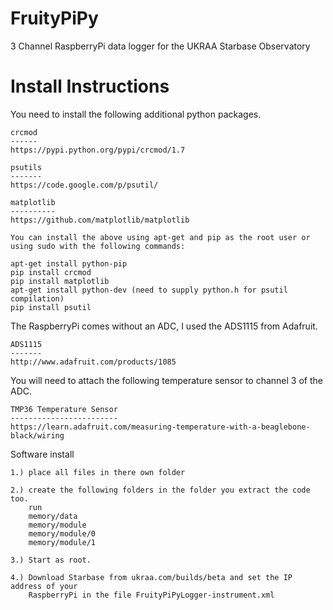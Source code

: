 FruityPiPy
==========

3 Channel RaspberryPi data logger for the UKRAA Starbase Observatory

Install Instructions
====================

You need to install the following additional python packages.

    crcmod
    ------
    https://pypi.python.org/pypi/crcmod/1.7

    psutils
    -------
    https://code.google.com/p/psutil/

    matplotlib
    ----------
    https://github.com/matplotlib/matplotlib

    You can install the above using apt-get and pip as the root user or using sudo with the following commands:

    apt-get install python-pip
    pip install crcmod
    pip install matplotlib
    apt-get install python-dev (need to supply python.h for psutil compilation)
    pip install psutil

The RaspberryPi comes without an ADC, I used the ADS1115 from Adafruit.

    ADS1115
    -------
    http://www.adafruit.com/products/1085

You will need to attach the following temperature sensor to channel 3 of the ADC.

    TMP36 Temperature Sensor
    ------------------------
    https://learn.adafruit.com/measuring-temperature-with-a-beaglebone-black/wiring

Software install

    1.) place all files in there own folder

    2.) create the following folders in the folder you extract the code too.
        run
        memory/data
        memory/module
        memory/module/0
        memory/module/1

    3.) Start as root.

    4.) Download Starbase from ukraa.com/builds/beta and set the IP address of your
        RaspberryPi in the file FruityPiPyLogger-instrument.xml